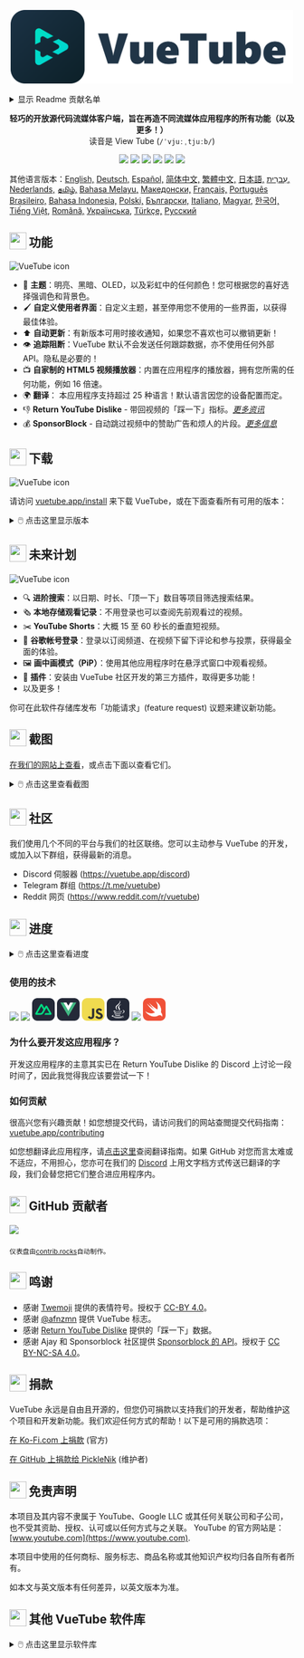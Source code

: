 <p align="center">
    <a href="https://vuetube.app/">
    <picture>
      <source 
        srcset="https://raw.githubusercontent.com/VueTubeApp/.github/main/readme_assets/dark/VueTube.svg"
        media="(prefers-color-scheme: dark)"
      />
      <img 
        src="https://raw.githubusercontent.com/VueTubeApp/.github/main/readme_assets/light/VueTube.svg" 
        alt="VueTube icon"
        width="500"
       />
    </picture>
  </a>
  </br>
  <details>
  <summary>显示 Readme 贡献名单</summary>

<sub>标志：<a href="https://github.com/afnzmn">@afnzmn</a></sub> </br>
<sub>简体中文 Readme 贡献者：<a href="https://github.com/404-Program-not-found">@404-Program-not-found</a> 和 <a href="https://github.com/nokanol45">@nokanol45</a></sub>

  </details>
  
<p align="center">
<strong>轻巧的开放源代码流媒体客户端，旨在再造不同流媒体应用程序的所有功能（以及更多！）</strong>
</br>
读音是 View Tube (<code>/ˈvjuːˌtjuːb/</code>)
</p>

<p align="center">
  <a href="https://github.com/VueTubeApp/VueTube/blob/main/LICENSE" alt="License"><img src="https://img.shields.io/github/license/VueTubeApp/VueTube"></img></a>
  <a href="https://github.com/VueTubeApp/VueTube/actions/workflows/ci.yml" alt="CI"><img src="https://github.com/VueTubeApp/VueTube/actions/workflows/ci.yml/badge.svg"></img></a>
  <a href="https://reddit.com/r/vuetube" alt="Reddit"><img src="https://img.shields.io/reddit/subreddit-subscribers/vuetube?label=r%2FVuetube&logo=reddit&logoColor=white"></img></a>
  <a href="https://t.me/VueTube" alt="Telegram"><img src="https://img.shields.io/endpoint?label=VueTube&url=https%3A%2F%2Ftelegram-badge-4mbpu8e0fit4.runkit.sh%2F%3Furl%3Dhttps%3A%2F%2Ft.me%2FVuetube"></img></a>
  <a href="https://discord.gg/7P8KJrdd5W" alt="Discord"><img src="https://img.shields.io/discord/946587366242533377?label=Discord&style=flat&logo=discord&logoColor=white"></img></a>
  <a href="https://twitter.com/VueTubeApp" alt="Twitter"><img src="https://img.shields.io/twitter/follow/VueTubeApp?label=Follow&style=flat&logo=twitter"></img></a>
</p>

其他语言版本：[English,](readme.md) [Deutsch,](/readme/readme.de.md) [Español,](/readme/readme.es.md) [简体中文,](/readme/readme.zh-hans.md) [繁體中文,](/readme/readme.zh-hant.md) [日本語,](/readme/readme.ja.md) [עִברִית,](/readme/readme.he.md) [Nederlands,](/readme/readme.nl.md) [தமிழ்,](/readme/readme.ta.md) [Bahasa Melayu,](/readme/readme.ms.md) [Македонски,](/readme/readme.mk.md) [Français,](/readme/readme.fr.md) [Português Brasileiro,](/readme/readme.pt-br.md) [Bahasa Indonesia,](/readme/readme.id.md) [Polski,](/readme/readme.pl.md) [Български,](/readme/readme.bg.md) [Italiano,](/readme/readme.it.md) [Magyar,](/readme/readme.hu.md) [한국어,](/readme/readme.kr.md) [Tiếng Việt,](/readme/readme.vi.md) [Română,](/readme/readme.ro.md) [Українська](/readme/readme.ua.md), [Türkçe,](/readme/readme.tr.md/) [Русский](/readme/readme.ru.md)

<h2 align="left">
<sub>
<img  src="../resources/readme_icon_features.png"
      height="30"
      width="30">
</sub>
功能
</h2>

<img src="../resources/readme-zh-hans/Features.zh-hans.svg" alt="VueTube icon" height="100"/>

- 🎨 **主题**：明亮、黑暗、OLED，以及彩虹中的任何颜色！您可根据您的喜好选择强调色和背景色。
- 🖌️ **自定义使用者界面**：自定义主题，甚至停用您不使用的一些界面，以获得最佳体验。
- ⬆️ **自动更新**：有新版本可用时接收通知，如果您不喜欢也可以撤销更新！
- 👁️ **追踪阻断**：VueTube 默认不会发送任何跟踪数据，亦不使用任何外部 API。隐私是必要的！
- 📺 **自家制的 HTML5 视频播放器**：内置在应用程序的播放器，拥有您所需的任何功能，例如 16 倍速。
- 🌍 **翻译**： 本应用程序支持超过 25 种语言！默认语言因您的设备配置而定。
- 👎 **Return YouTube Dislike** - 带回视频的「踩一下」指标。[_更多资讯_](https://returnyoutubedislike.com)
- 💰 **SponsorBlock** - 自动跳过视频中的赞助广告和烦人的片段。[_更多信息_](https://sponsor.ajay.app)

<h2 align="left">
<sub>
<img  src="../resources/readme_icon_install.png"
      height="30"
      width="30">
</sub>
下载
</h2>

<img src="../resources/readme-zh-hans/Install.zh-hans.svg" alt="VueTube icon" height="100"/>

请访问 [vuetube.app/install](https://www.vuetube.app/install) 来下载 VueTube，或在下面查看所有可用的版本：

<details>
  <summary>🖱️ 点击这里显示版本</summary>
<br />

### 安卓/Android

| <a href=https://nightly.link/VueTubeApp/VueTube/workflows/ci/main/android.zip><img id="im" width="200" src=../resources/getunstable.png></a> | <a href=https://github.com/VueTubeApp/VueTube/releases/tag/0.4.2><img id="im" width="200" src=../resources/getcanary.png></a> | <a href=https://vuetube.app/install><img id="im" width="200" src=../resources/getstable.png></a> |
| -------------------------------------------------------------------------------------------------------------------------------------------- | ----------------------------------------------------------------------------------------------------------------------------- | ------------------------------------------------------------------------------------------------ |
| 有最新的功能，并且经常有更新，但 bug 也最常见。                                                                                              | bug 比 unstable 较少，功能也比 stable 稍新。                                                                                  | 暂时未有 Stable 版本可用。                                                                       |

### iOS

| <a href=https://nightly.link/VueTubeApp/VueTube/workflows/ci/main/iOS.zip><img id="im" width="200" src=../resources/getunstable.png></a> | <a href=https://cdn.discordapp.com/attachments/949908267855921163/972164558930198528/VueTube-Canary-May-6-2022.ipa><img id="im" width="200" src=../resources/getcanary.png></a> | <a href=https://vuetube.app/install><img id="im" width="200" src=../resources/getstable.png></a> |
| ---------------------------------------------------------------------------------------------------------------------------------------- | ------------------------------------------------------------------------------------------------------------------------------------------------------------------------------- | ------------------------------------------------------------------------------------------------ |
| 有最新的功能，并且经常有更新，但 bug 也最常见。                                                                                          | bug 比 unstable 较少，功能也比 stable 稍新。                                                                                                                                    | 暂时未有 Stable 版本可用。                                                                       |

</details>

<h2 align="left">
<sub>
<img  src="../resources/readme_icon_plans.png"
      height="30"
      width="30">
</sub>
未来计划
</h2>

<img src="../resources/readme-zh-hans/Plans.zh-hans.svg" alt="VueTube icon" height="100"/>

- 🔍 **进阶搜索**：以日期、时长、「顶一下」数目等项目筛选搜索结果。
- 🗞️ **本地存储观看记录**：不用登录也可以查阅先前观看过的视频。
- ✂️ **YouTube Shorts**：大概 15 至 60 秒长的垂直短视频。
- 🧑 **谷歌帐号登录**：登录以订阅频道、在视频下留下评论和参与投票，获得最全面的体验。
- 🖼️ **画中画模式（PiP）**：使用其他应用程序时在悬浮式窗口中观看视频。
- 🧩 **插件**：安装由 VueTube 社区开发的第三方插件，取得更多功能！
- 以及更多！

你可在此软件存储库发布「功能请求」(feature request) 议题来建议新功能。

<h2 align="left">
<sub>
<img  src="../resources/readme_icon_screenshots.png"
      height="30"
      width="30">
</sub>
截图
</h2>

[在我们的网站上查看](https://www.vuetube.app/info/screenshots)，或点击下面以查看它们。

<details>
  <summary> 🖱️ 点击这里查看截图  </summary>
<br />
  
<img src="https://vuetube.app/wtch.png" width="400">
<img src="https://vuetube.app/stng.png" width="400">
<img src="https://vuetube.app/srch.png" width="400">
     
</details>

<h2 align="left">
<sub>
<img  src="../resources/readme_icon_community.png"
      height="30"
      width="30">
</sub>
社区
</h2>

我们使用几个不同的平台与我们的社区联络。您可以主动参与 VueTube 的开发，或加入以下群组，获得最新的消息。

- Discord 伺服器 (https://vuetube.app/discord)
- Telegram 群组 (https://t.me/vuetube)
- Reddit 网页 (https://www.reddit.com/r/vuetube)

<h2 align="left">
<sub>
<img  src="../resources/readme_icon_progress.png"
      height="30"
      width="30">
</sub>
进度
</h2>

<details>
  <summary> 🖱️ 点击这里查看进度 </summary>

 <br>
 
**通常** | **播放器** | [**提取器**](https://github.com/VueTubeApp/VueTube-Extractor) |
:-: | :-: | :-: |
🟢 评论 (100%) | 🟢 播放 / 暂停 (100%) | 🟢 自动完成搜索 (100%) |
🟢 描述 (100%) | 🟢 轻按显示／隐藏控制项目 (100%) | 🟢 首页 (100%) |
🟢 首页 (100%) | 🟠 进度条／滑动条 (80%) | 🟢 搜索 (100%)
🟢 内置 RYD (100%) | 🟠 全屏 (80%) | 🟠 视频信息 (60%) |
🟢 主题 (100%) | 🟠 画质选择 (50%) | 🔴 频道 (0%) |
🟢 观看页 (100%) | 🔴 迷你播放器 (0%) | 🔴 评论 (0%) |
🟠 内置 Sponsorblock (95%) | 🔴 背景播放 (0%) | 🔴 即时通讯 (0%) |
🟠 自动更新 (50%) | 🔴 画中画 (0%) | 🔴 热门内容 (0%)
🟠 频道页 (50%) |  🔴 字幕 (0%) | 🔴 互动 (0%) |
🟠 社区帖子 (10%) | 🔴 信息卡 (0%) | 🔴 播放列表 (0%) |
🟠 可自定义的 Shorts 界面 (10%) |  | 🔴 通知 (0%)
🟠 可自定义的 YT Music 界面 (10%) |  | 🔴 登录 (0%)
🟠 可自定义的界面 (30%) |  |  |
🟠 媒体库页 (10%) |  |  |
🟠 评论回覆 (50%) |  |  |
🟠 第三方插件 (40%) |  |  |
🟠 VueTube 播放器 (参见右方进度) |  |  |
🟠 VueTube 提取器 (参见右方进度) |  |  |
🔴 本地存储观看记录 (0%) |  |  |
🔴 订阅项目页 |  |  |
🔴 支援其他平台 (0%) |  |  |
  
</details>

### 使用的技术

<a href="https://capacitorjs.com/solution/vue"><img src="https://cdn.discordapp.com/attachments/953538236716814356/955694368742834176/Capacitator-Dark.svg" height=40/></a> <a href="https://vuetifyjs.com/"><img src="https://cdn.discordapp.com/attachments/810799100940255260/973719873467342908/Vuetify-Dark.svg" height=40/></a> <a href="https://nuxtjs.org/"><img src="https://github.com/tandpfun/skill-icons/raw/main/icons/NuxtJS-Dark.svg" height=40/></a> <a href="https://vuejs.org/"><img src="https://github.com/tandpfun/skill-icons/raw/main/icons/VueJS-Dark.svg" height=40/></a> <a href="https://javascript.com/"><img src="https://github.com/tandpfun/skill-icons/raw/main/icons/JavaScript.svg" height=40/></a> <a href="https://java.com/"><img src="https://github.com/tandpfun/skill-icons/raw/main/icons/Java-Dark.svg" height=40/></a> <a href="https://gradle.com/"><img src="https://cdn.discordapp.com/attachments/810799100940255260/955691550560636958/Gradle.svg" height=40/></a> <a href="https://developer.apple.com/swift/"><img src="https://github.com/tandpfun/skill-icons/raw/main/icons/Swift.svg" height=40/></a>

### 为什么要开发这应用程序？

开发这应用程序的主意其实已在 Return YouTube Dislike 的 Discord 上讨论一段时间了，因此我觉得我应该要尝试一下！

### 如何贡献

很高兴您有兴趣贡献！如您想提交代码，请访问我们的网站查閲提交代码指南：[vuetube.app/contributing](https://www.vuetube.app/contributing)

如您想翻译此应用程序，请[点击这里](/NUXT/plugins/languages)查阅翻译指南。如果 GitHub 对您而言太难或不适应，不用担心，您亦可在我们的 [Discord](https://vuetube.app/discord) 上用文字档方式传送已翻译的字段，我们会替您把它们整合进应用程序内。

<h2 align="left">
<sub>
<img  src="../resources/readme_icon_github.png"
      height="30"
      width="30">
</sub>
GitHub 贡献者
</h2>

<a href="https://github.com/VueTubeApp/VueTube/graphs/contributors">
  <img src="https://contrib.rocks/image?repo=VueTubeApp/VueTube" />
</a>

<sub>仪表盘由[contrib.rocks](https://contrib.rocks)自动制作。</sub>

<h2 align="left">
<sub>
<img  src="../resources/readme_icon_acknowledgements.png"
      height="30"
      width="30">
</sub>
鸣谢
</h2>

- 感谢 [Twemoji](https://twemoji.twitter.com/) 提供的表情符号。授权于 [CC-BY 4.0](https://creativecommons.org/licenses/by/4.0/)。
- 感谢 [@afnzmn](https://github.com/afnzmn) 提供 VueTube 标志。
- 感谢 [Return YouTube Dislike](https://returnyoutubedislike.com) 提供的「踩一下」数据。
- 感谢 Ajay 和 Sponsorblock 社区提供 [Sponsorblock 的 API](https://sponsor.ajay.app/)。授权于 [CC BY-NC-SA 4.0](https://creativecommons.org/licenses/by-nc-sa/4.0/)。

<h2 align="left">
<sub>
<img  src="../resources/readme_icon_donate.png"
      height="30"
      width="30">
</sub>
捐款
</h2>

VueTube 永远是自由且开源的，但您仍可捐款以支持我们的开发者，帮助维护这个项目和开发新功能。我们欢迎任何方式的帮助！以下是可用的捐款选项：

[在 Ko-Fi.com 上捐款](https://ko-fi.com/vuetube) (官方)

[在 GitHub 上捐款给 PickleNik](https://github.com/sponsors/PickleNik) (维护者)

<h2 align="left">
<sub>
<img  src="../resources/readme_icon_disclaimer.png"
      height="30"
      width="30">
</sub>
免责声明
</h2>

本项目及其内容不隶属于 YouTube、Google LLC 或其任何关联公司和子公司，也不受其资助、授权、认可或以任何方式与之关联。 YouTube 的官方网站是：[www.youtube.com](https://www.youtube.com).

本项目中使用的任何商标、服务标志、商品名称或其他知识产权均归各自所有者所有。

如本文与英文版本有任何差异，以英文版本为准。

<h2 align="left">
<sub>
<img  src="../resources/readme_icon_otherrepos.png"
      height="30"
      width="30">
</sub>
其他 VueTube 软件库
</h2>

<details>
  <summary> 🖱️ 点击这里显示软件库 </summary>

<br>

[![VueTube Extractor](https://github-readme-stats.vercel.app/api/pin/?username=VueTubeApp&repo=VueTube-Extractor)](https://github.com/VueTubeApp/VueTube-Extractor)

**VueTube 提取器** 是一个为从流服务中提取数据而设的函式库，为 VueTube 应用程序所用而设。

[![VueTube Translator](https://github-readme-stats.vercel.app/api/pin/?username=VueTubeApp&repo=VueTube-Translator)](https://github.com/VueTubeApp/VueTube-Translator)

**VueTube 翻译器** 是一个用来翻译 GitHub 上的 JSON 或 JS 档等的字段和以正确的结构汇出结果的工具。此工具为辅助 VueTube 翻译者为设，但亦可用作其他用途。

[![VueTube HTTP](https://github-readme-stats.vercel.app/api/pin/?username=VueTubeApp&repo=vuetube-http)](https://github.com/VueTubeApp/vuetube-http)

**VueTube HTTP** 是一个用作原生 HTTP 请求、档案下载／上载和管理 Cookies 的插件。它是 Capacitor 社区的[ HTTP 项目](https://github.com/capacitor-community/http) 的分叉，拥有 VueTube 团队的附加代码。

</details>
